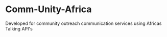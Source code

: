 # Comm-Unity-Africa
Developed for community outreach communication services using Africas Talking API's
